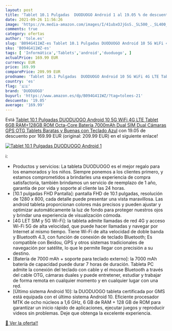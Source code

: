 ```yaml
---
layout: post
title: 'Tablet 10.1 Pulgadas  DUODUOGO Android 1 al 19.05 % de descuento'
date: 2021-09-26 11:56:26
image: 'https://m.media-amazon.com/images/I/41ubxOJjGsS._SL500_._SL400_.jpg'
comments: true
category: ofertas
author: 'tole.es'
slug: 'B094G411WZ-es Tablet 10.1 Pulgadas DUODUOGO Android 10 5G WiFi 4G LTE...'
sku: 'B094G411WZ-es'
tags: [ 'Informática','Tablets','android','duoduogo', ]
actualPrice: 169.99 EUR
currency: EUR
price: 169.99
comparePrice: 209.99 EUR
prodname: 'Tablet 10.1 Pulgadas  DUODUOGO Android 10 5G WiFi 4G LTE Tablet  6GB RAM+128GB ROM  Octa-Core  Batería 7000mAh  Dual SIM  Dual Cámaras  GPS  OTG  Tablets Baratas y Buenas con Teclado  Azul'
country: 'es'
flag: '🇪🇸'
brand: 'DUODUOGO'
buyurl: 'https://www.amazon.es/dp/B094G411WZ/?tag=tolees-21'
descuento: '19.05'
average: '169.99'
---
```


Está [Tablet 10.1 Pulgadas  DUODUOGO Android 10 5G WiFi 4G LTE Tablet  6GB RAM+128GB ROM  Octa-Core  Batería 7000mAh  Dual SIM  Dual Cámaras  GPS  OTG  Tablets Baratas y Buenas con Teclado  Azul](https://www.amazon.es/dp/B094G411WZ/?tag=tolees-21) con 19.05 de descuento por 169.99 EUR (original: 209.99 EUR) en el siguiente enlace!

[![Tablet 10.1 Pulgadas  DUODUOGO Android 1](https://m.media-amazon.com/images/I/41ubxOJjGsS._SL500_._SL400_.jpg)](https://www.amazon.es/dp/B094G411WZ/?tag=tolees-21)

ℹ️:

- Productos y servicios: La tableta DUODUOGO es el mejor regalo para los enamorados y los niños. Siempre ponemos a los clientes primero, y estamos comprometidos a brindarles una experiencia de compra satisfactoria, también brindamos un servicio de reemplazo de 1 año, garantía de por vida y soporte al cliente las 24 horas.
- [10.1 pulgadas FHD Pantalla]: pantalla FHD de 10.1 pulgadas, resolución de 1280 x 800, cada detalle puede presentar una vista maravillosa. Las android tableta proporcionan colores más precisos y pueden ajustar y optimizar automáticamente la luz de fondo para proteger nuestros ojos y brindar una experiencia de visualización cómoda.
- [4G LET SIM y 5G Wi-Fi]: la tableta admite llamadas de red 4G y acceso Wi-Fi 5G de alta velocidad, que puede hacer llamadas y navegar por Internet al mismo tiempo. Tiene Wi-Fi de alta velocidad de doble banda y Bluetooth 4.3, con función de conexión de teclado Bluetooth; Es compatible con Beidou, GPS y otros sistemas tradicionales de navegación por satélite, lo que le permite llegar con precisión a su destino.
- [Batería de 7000 mAh + soporte para teclado externo]: la 7000 mAh batería de capacidad puede durar 7 horas de duración. Tableta PC admite la conexión del teclado con cable y el mouse Bluetooth a través del cable OTG, cámaras duales y puede entretener, estudiar y trabajar de forma remota en cualquier momento y en cualquier lugar con una red.
- [Último sistema Android 10]: la DUODUOGO tableta certificada por GMS está equipada con el último sistema Android 10. Eficiente procesador MTK de ocho núcleos a 1,6 GHz, 6 GB de RAM + 128 GB de ROM para garantizar un inicio rápido de aplicaciones, ejecutar juegos y reproducir videos sin problemas. Deje que obtenga la excelente experiencia.

[🛒 Ver la oferta!!](https://www.amazon.es/dp/B094G411WZ/?tag=tolees-21)
